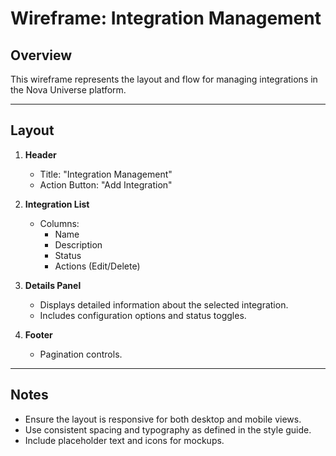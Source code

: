 # Wireframe: Integration Management

## Overview
This wireframe represents the layout and flow for managing integrations in the Nova Universe platform.

---

## Layout

1. **Header**
   - Title: "Integration Management"
   - Action Button: "Add Integration"

2. **Integration List**
   - Columns:
     - Name
     - Description
     - Status
     - Actions (Edit/Delete)

3. **Details Panel**
   - Displays detailed information about the selected integration.
   - Includes configuration options and status toggles.

4. **Footer**
   - Pagination controls.

---

## Notes
- Ensure the layout is responsive for both desktop and mobile views.
- Use consistent spacing and typography as defined in the style guide.
- Include placeholder text and icons for mockups.
